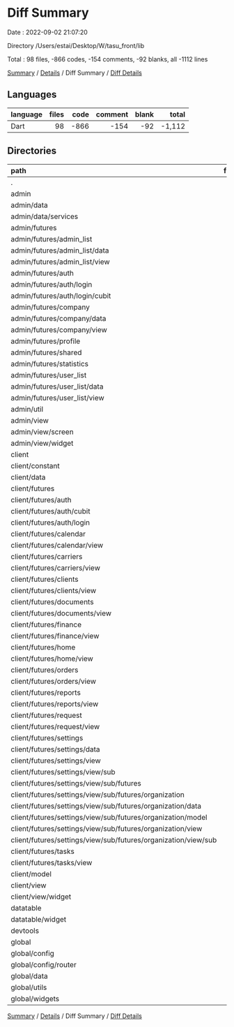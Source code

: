 # Diff Summary

Date : 2022-09-02 21:07:20

Directory /Users/estai/Desktop/W/tasu_front/lib

Total : 98 files,  -866 codes, -154 comments, -92 blanks, all -1112 lines

[Summary](results.md) / [Details](details.md) / Diff Summary / [Diff Details](diff-details.md)

## Languages
| language | files | code | comment | blank | total |
| :--- | ---: | ---: | ---: | ---: | ---: |
| Dart | 98 | -866 | -154 | -92 | -1,112 |

## Directories
| path | files | code | comment | blank | total |
| :--- | ---: | ---: | ---: | ---: | ---: |
| . | 98 | -866 | -154 | -92 | -1,112 |
| admin | 38 | -1,302 | -223 | -162 | -1,687 |
| admin/data | 1 | -1 | 0 | 0 | -1 |
| admin/data/services | 1 | -1 | 0 | 0 | -1 |
| admin/futures | 22 | -1,237 | -313 | -117 | -1,667 |
| admin/futures/admin_list | 5 | -442 | -43 | -34 | -519 |
| admin/futures/admin_list/data | 1 | -240 | -53 | -25 | -318 |
| admin/futures/admin_list/view | 3 | -205 | 10 | -10 | -205 |
| admin/futures/auth | 2 | 2 | -1 | 1 | 2 |
| admin/futures/auth/login | 1 | 0 | -1 | 0 | -1 |
| admin/futures/auth/login/cubit | 1 | 0 | -1 | 0 | -1 |
| admin/futures/company | 6 | -449 | -171 | -45 | -665 |
| admin/futures/company/data | 1 | -218 | -61 | -26 | -305 |
| admin/futures/company/view | 4 | -232 | -111 | -21 | -364 |
| admin/futures/profile | 1 | 1 | 0 | 1 | 2 |
| admin/futures/shared | 2 | -17 | -19 | -10 | -46 |
| admin/futures/statistics | 1 | 2 | 0 | 1 | 3 |
| admin/futures/user_list | 4 | -342 | -79 | -32 | -453 |
| admin/futures/user_list/data | 1 | -193 | -79 | -26 | -298 |
| admin/futures/user_list/view | 2 | -150 | 0 | -8 | -158 |
| admin/util | 3 | 102 | 88 | 17 | 207 |
| admin/view | 11 | -245 | 0 | -67 | -312 |
| admin/view/screen | 1 | 0 | 7 | 1 | 8 |
| admin/view/widget | 10 | -245 | -7 | -68 | -320 |
| client | 42 | 657 | 214 | 100 | 971 |
| client/constant | 1 | 74 | 0 | 2 | 76 |
| client/data | 2 | 25 | 0 | 5 | 30 |
| client/futures | 29 | 201 | 197 | 53 | 451 |
| client/futures/auth | 2 | -5 | 0 | -4 | -9 |
| client/futures/auth/cubit | 1 | 0 | 0 | -1 | -1 |
| client/futures/auth/login | 1 | -5 | 0 | -3 | -8 |
| client/futures/calendar | 1 | 5 | 0 | 0 | 5 |
| client/futures/calendar/view | 1 | 5 | 0 | 0 | 5 |
| client/futures/carriers | 1 | 5 | 0 | 0 | 5 |
| client/futures/carriers/view | 1 | 5 | 0 | 0 | 5 |
| client/futures/clients | 1 | 5 | 0 | 0 | 5 |
| client/futures/clients/view | 1 | 5 | 0 | 0 | 5 |
| client/futures/documents | 1 | 5 | 0 | 0 | 5 |
| client/futures/documents/view | 1 | 5 | 0 | 0 | 5 |
| client/futures/finance | 1 | 5 | 0 | -1 | 4 |
| client/futures/finance/view | 1 | 5 | 0 | -1 | 4 |
| client/futures/home | 1 | -613 | 161 | -18 | -470 |
| client/futures/home/view | 1 | -613 | 161 | -18 | -470 |
| client/futures/orders | 1 | 7 | 0 | 0 | 7 |
| client/futures/orders/view | 1 | 7 | 0 | 0 | 7 |
| client/futures/reports | 1 | 5 | 0 | 0 | 5 |
| client/futures/reports/view | 1 | 5 | 0 | 0 | 5 |
| client/futures/request | 1 | 7 | 0 | 0 | 7 |
| client/futures/request/view | 1 | 7 | 0 | 0 | 7 |
| client/futures/settings | 16 | 769 | 36 | 70 | 875 |
| client/futures/settings/data | 1 | 0 | 24 | 5 | 29 |
| client/futures/settings/view | 15 | 769 | 12 | 65 | 846 |
| client/futures/settings/view/sub | 14 | 710 | 12 | 62 | 784 |
| client/futures/settings/view/sub/futures | 8 | 654 | 12 | 46 | 712 |
| client/futures/settings/view/sub/futures/organization | 8 | 654 | 12 | 46 | 712 |
| client/futures/settings/view/sub/futures/organization/data | 1 | 9 | 0 | 3 | 12 |
| client/futures/settings/view/sub/futures/organization/model | 1 | 127 | 0 | 8 | 135 |
| client/futures/settings/view/sub/futures/organization/view | 6 | 518 | 12 | 35 | 565 |
| client/futures/settings/view/sub/futures/organization/view/sub | 5 | 201 | 2 | 19 | 222 |
| client/futures/tasks | 1 | 5 | 0 | 0 | 5 |
| client/futures/tasks/view | 1 | 5 | 0 | 0 | 5 |
| client/model | 1 | 15 | 5 | 2 | 22 |
| client/view | 8 | 194 | 10 | 22 | 226 |
| client/view/widget | 7 | 341 | 21 | 26 | 388 |
| datatable | 1 | 1 | -1 | 0 | 0 |
| datatable/widget | 1 | 1 | -1 | 0 | 0 |
| devtools | 1 | 2 | 0 | -1 | 1 |
| global | 15 | -221 | -145 | -27 | -393 |
| global/config | 2 | -214 | -76 | -26 | -316 |
| global/config/router | 2 | -214 | -76 | -26 | -316 |
| global/data | 4 | 38 | -19 | 7 | 26 |
| global/utils | 3 | -73 | -61 | -14 | -148 |
| global/widgets | 6 | 28 | 11 | 6 | 45 |

[Summary](results.md) / [Details](details.md) / Diff Summary / [Diff Details](diff-details.md)